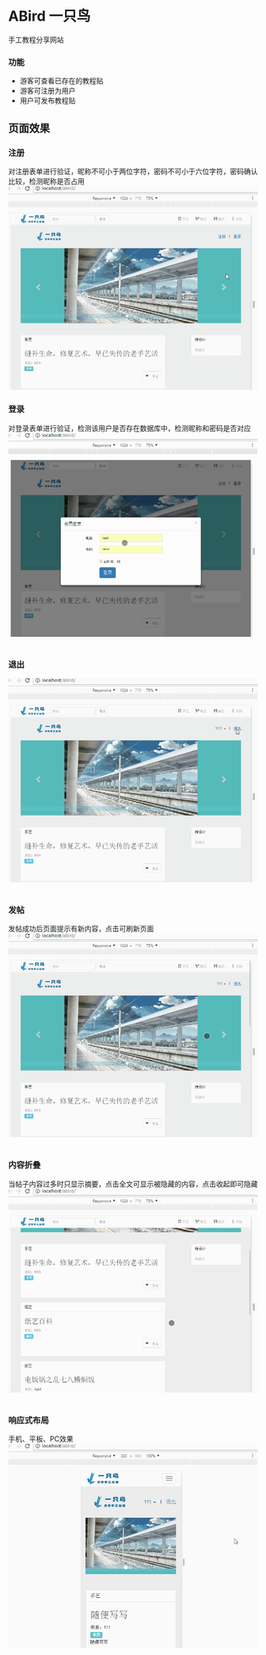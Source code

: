 # ABird 一只鸟
手工教程分享网站
  
### 功能   
* 游客可查看已存在的教程贴   
* 游客可注册为用户   
* 用户可发布教程贴

## 页面效果   
### 注册
对注册表单进行验证，昵称不可小于两位字符，密码不可小于六位字符，密码确认比较，检测昵称是否占用
![注册](pic/register.gif)   
### 登录
对登录表单进行验证，检测该用户是否存在数据库中，检测昵称和密码是否对应
![登录](pic/login.gif)  
### 退出
![退出](pic/logout.gif)   
### 发帖
发帖成功后页面提示有新内容，点击可刷新页面
![发帖](pic/post.gif)   
### 内容折叠
当帖子内容过多时只显示摘要，点击全文可显示被隐藏的内容，点击收起即可隐藏
![内容折叠](pic/collapse.gif)   
### 响应式布局
手机、平板、PC效果
![响应式布局](pic/response.gif)

